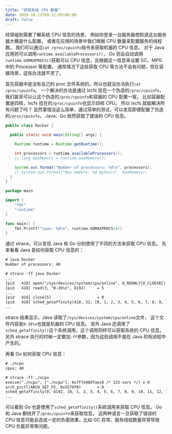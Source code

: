 ```yaml
---
title: "获取系统 CPU 数量"
date: 2020-10-12T09:12:05+08:00
draft: false
---
```


经常碰到需要了解系统 CPU 信息的场景，
例如你登录一台服务器想知道这台服务器大概是什么配置，
或者在应用的场景中我们根据 CPU 数量来配置服务的线程数。
我们可以通过`cat /proc/cpuinfo`指令来获取机器的 CPU 信息。
对于 Java 应用则可以调用`runtime.availableProcessors()`，
Go 则会自动调用`runtime.GOMAXPROCS()`获取可以 CPU 信息，且根据这一信息来设置 GC、MPG 中的 Processor 等配置。
通常情况下这些获取 CPU 等方法不会有问题，但在容器场景，这些办法就不灵了。

首先容器中是没有自己的 proc 文件系统的，所以也就没办法执行`cat /proc/cpuinfo`。
一个解决的办法是通过 lxcfs 挂在一个伪造的`/proc/cpuinfo`，
我们甚至可以让这个伪造的`/proc/cpuinfo`和容器的 CPU 配置一致，
比如容器配置是四核，lxcfs 挂在的`/proc/cpuinfo`也显示四核 CPU。
所以 lxcfs 就能解决所有问题了吗？
显然事情没这么简单，通过简单的测试，可以发现即便配置了伪造的`/proc/cpuinfo`，
Java、Go 依然获取了错误的 CPU 信息。

```Java
public class Docker {

  public static void main(String[] args) {

    Runtime runtime = Runtime.getRuntime();

    int processors = runtime.availableProcessors();
    // long maxMemory = runtime.maxMemory();

    System.out.format("Number of processors: %d\n", processors);
    // System.out.format("Max memory: %d bytes\n", maxMemory);
  }
}
```

```go
package main

import (
    "fmt"
    "runtime"
)

func main() {
    fmt.Printf("cpus: %d\n", runtime.GOMAXPROCS(0))
}
```

通过 strace，可以发现 Java 和 Go 分别使用了不同的方法来获取 CPU 信息。
先来看看 Java 是如何获取 CPU 信息的：

```txt
# java Docker
Number of processors: 40

# strace -ff java Docker
...
[pid   418] open("/sys/devices/system/cpu/online", O_RDONLY|O_CLOEXEC) = 3
[pid   418] read(3, "0-39\n", 8192)     = 5
...
[pid   418] close(5)                    = 0
[pid   418] sched_getaffinity(418, 32, [0, 1, 2, 3, 4, 5, 6, 7, 8, 9, 10, 11, 12, 13, 14, 15, 16, 17, 18, 19, 20, 21, 22, 23, 24, 25, 26, 27, 28, 29, 30, 31, 32, 33, 34, 35, 36, 37, 38, 39]) = 8
...
```

strace 结果显示，Java 读取了`/sys/devices/system/cpu/online`文件，
这个文件内容是`0-39\n`也就是机器的 CPU 信息。
另外 Java 还调用了`sched_getaffinity()`这个系统调用，这个调用同样可以获取系统的 CPU 信息。
另外 strace 执行的时候一定要加`-ff`参数，因为这些调用不是在 Java 的祝进程中产生的。

再看 Go 如何获取 CPU 信息：

```txt
# ./ncpu
cpus: 40

# strace -ff ./ncpu 
execve("./ncpu", ["./ncpu"], 0x7ffe90dfaec8 /* 133 vars */) = 0
arch_prctl(ARCH_SET_FS, 0x5579f0)       = 0
sched_getaffinity(0, 8192, [0, 1, 2, 3, 4, 5, 6, 7, 8, 9, 10, 11, 12, 13, 14, 15, 16, 17, 18, 19, 20, 21, 22, 23, 24, 25, 26, 27, 28, 29, 30, 31, 32, 33, 34, 35, 36, 37, 38, 39]) = 8
...
```

可以看到 Go 也是使用了`sched_getaffinity()`系统调用来获取 CPU 信息。
Go 和 Java 都绕开了`/proc/cpuinfo`来获取信息。
这两种语言一旦获取了错误的 CPU 信息可能会造成一定的负面效果，比如 GC 异常、服务线程数量异常导致 CPU 负载异常等问题。

